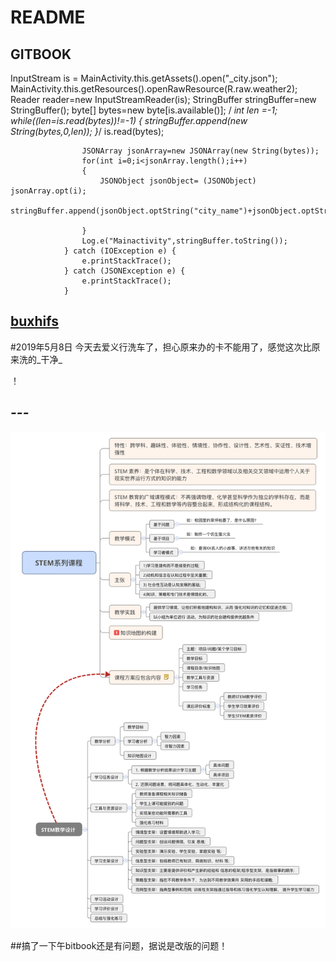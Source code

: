 # README

## GITBOOK

InputStream is = MainActivity.this.getAssets\(\).open\("\_city.json"\); MainActivity.this.getResources\(\).openRawResource\(R.raw.weather2\); Reader reader=new InputStreamReader\(is\); StringBuffer stringBuffer=new StringBuffer\(\); byte\[\] bytes=new byte\[is.available\(\)\]; / _int len =-1; while\(\(len=is.read\(bytes\)\)!=-1\) { stringBuffer.append\(new String\(bytes,0,len\)\); }_/ is.read\(bytes\);

```text
                JSONArray jsonArray=new JSONArray(new String(bytes));
                for(int i=0;i<jsonArray.length();i++)
                {
                    JSONObject jsonObject= (JSONObject) jsonArray.opt(i);
                    stringBuffer.append(jsonObject.optString("city_name")+jsonObject.optString("city_code")+jsonObject.optString("id")+"\n");

                }
                Log.e("Mainactivity",stringBuffer.toString());
            } catch (IOException e) {
                e.printStackTrace();
            } catch (JSONException e) {
                e.printStackTrace();
            }
```

## [buxhifs](untitled.md)

\#2019年5月8日 今天去爱义行洗车了，担心原来办的卡不能用了，感觉这次比原来洗的_干净_

！

## _---_

![](.gitbook/assets/stem-xi-lie-ke-cheng.png)

\#\#搞了一下午bitbook还是有问题，据说是改版的问题！


